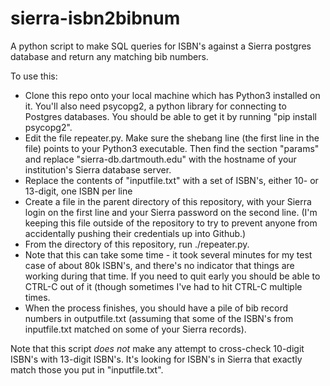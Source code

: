 # sierra-isbn2bibnum
A python script to make SQL queries for ISBN's against a Sierra postgres database and return any matching bib numbers. 

To use this:

* Clone this repo onto your local machine which has Python3 installed on it. You'll also need psycopg2, a python library for connecting to Postgres databases. You should be able to get it by running "pip install psycopg2".
* Edit the file repeater.py. Make sure the shebang line (the first line in the file) points to your Python3 executable. Then find the section "params" and replace "sierra-db.dartmouth.edu" with the hostname of your institution's Sierra database server.
* Replace the contents of "inputfile.txt" with a set of ISBN's, either 10- or 13-digit, one ISBN per line
* Create a file in the parent directory of this repository, with your Sierra login on the first line and your Sierra password on the second line. (I'm keeping this file outside of the repository to try to prevent anyone from accidentally pushing their credentials up into Github.)
* From the directory of this repository, run ./repeater.py.
* Note that this can take some time - it took several minutes for my test case of about 80k ISBN's, and there's no indicator that things are working during that time. If you need to quit early you should be able to CTRL-C out of it (though sometimes I've had to hit CTRL-C multiple times.
* When the process finishes, you should have a pile of bib record numbers in outputfile.txt (assuming that some of the ISBN's from inputfile.txt matched on some of your Sierra records).

Note that this script *does not* make any attempt to cross-check 10-digit ISBN's with 13-digit ISBN's. It's looking for ISBN's in Sierra that exactly match those you put in "inputfile.txt". 
